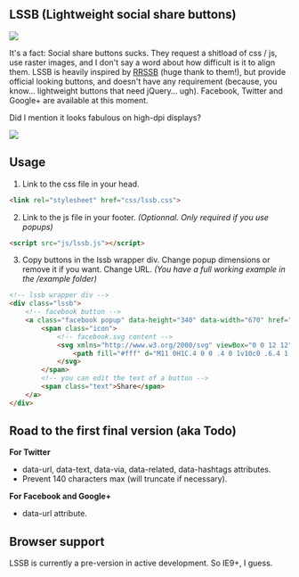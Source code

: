 ## LSSB (Lightweight social share buttons)

![](https://dl.dropboxusercontent.com/u/4181800/lssb.png)

It's a fact: Social share buttons sucks. They request a shitload of css / js, use raster images, and I don't say a word about how difficult is it to align them.
LSSB is heavily inspired by [RRSSB](https://github.com/kni-labs/rrssb) (huge thank to them!), but provide official looking buttons, and doesn't have any requirement (because, you know… lightweight buttons that need jQuery… ugh).
Facebook, Twitter and Google+ are available at this moment.

Did I mention it looks fabulous on high-dpi displays?

![](https://dl.dropboxusercontent.com/u/4181800/lssb_retina.png)

## Usage

1) Link to the css file in your head.

```html
<link rel="stylesheet" href="css/lssb.css">
```

2) Link to the js file in your footer.
*(Optionnal. Only required if you use popups)*

```html
<script src="js/lssb.js"></script>
```

3) Copy buttons in the lssb wrapper div. Change popup dimensions or remove it if you want. Change URL.
*(You have a full working example in the /example folder)*

```html
<!-- lssb wrapper div -->
<div class="lssb">
    <!-- facebook button -->
    <a class="facebook popup" data-height="340" data-width="670" href="https://www.facebook.com/sharer/sharer.php?u=https://github.com/zoontek/lssb">
        <span class="icon">
            <!-- facebook.svg content -->
            <svg xmlns="http://www.w3.org/2000/svg" viewBox="0 0 12 12" enable-background="new 0 0 12 12">
                <path fill="#fff" d="M11 0H1C.4 0 0 .4 0 1v10c0 .6.4 1 1 1h5V8H4V6h2V4.3c0-.7.2-1.3.6-1.7.4-.4 1-.6 1.7-.6.4 0 1.2 0 1.7.1V4H9c-.4 0-.6.1-.8.2-.1.2-.2.4-.2.7V6h2v2H8v4h3c.6 0 1-.4 1-1V1c0-.6-.4-1-1-1z"/>
            </svg>
        </span>
        <!-- you can edit the text of a button -->
        <span class="text">Share</span>
    </a>
</div>
```

## Road to the first final version (aka Todo)

**For Twitter**
- data-url, data-text, data-via, data-related, data-hashtags attributes.
- Prevent 140 characters max (will truncate if necessary).

**For Facebook and Google+**
- data-url attribute.

## Browser support

LSSB is currently a pre-version in active development. So IE9+, I guess.
